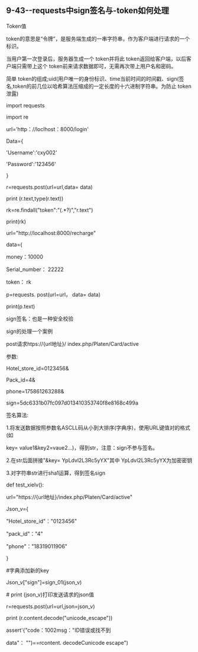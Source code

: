 ## 9-43--requests中sign签名与-token如何处理

Token值

token的意思是“令牌”，是服务端生成的一串字符串，作为客户端进行请求的一个标识。

当用户第一次登录后，服务器生成一个 token并将此 token返回给客户端，以后客户端只需带上这个 token前来请求数据即可，无需再次带上用户名和密码。

简单 token的组成;uid(用户唯一的身份标识、time当前时间的时间戳、sign(签名,token的前几位以哈希算法压缩成的一定长度的十六进制字符串。为防止 token泄露)

import requests

import re

url='http：//loclhost：8000/login'

Data={

'Username':'cxy002'

'Password':'123456'

}

r=requests.post(url=url,data= data)

print (r.text,type(r.text))

rk=re.findall("token":"(.*?)","r.text")

print(rk)

url="http://localhost:8000/recharge"

data=(

money：10000

Serial_number： 22222

token： rk

p=requests. post(url=url， data= data)

print(p.text)

sign签名：也是一种安全校验

sign的处理一个案例

post请求htps://{url地址}/ index.php/Platen/Card/active

参数:

Hotel_store_id=0123456&

Pack_id=4&

phone=175861263288&

sign=5dc6331b07fc097d013410353740f8e8168c499a

签名算法:

1.将发送数据按照参数名ASCLL码从小到大排序(字典序)，使用URL键值对的格式(如

key= value1&key2=vaue2...)，得到str，注意：sign不参与签名。

2.在str后面拼接"&key= YpLdvl2L3Rc5yYX"其中 YpLdvl2L3Rc5yYX为加密密钥

3.对字符串str进行sha1运算，得到签名sign

def test_xielv():

url="https://{url地址}/index.php/Platen/Card/active"

Json_v={

"Hotel_store_id"："0123456"

"pack_id"："4"

"phone"："18319011906"

}

\#字典添加新的key

Json_v["sign"]=sign_01(json_v)

\# print (json_v)打印发送请求的json值

r=requests.post(url=url,json=json_v)

print (r.content.decode("unicode_escape"))

assert'{"code：1002msg："ID错误或找不到

data"： "")==rcontent. decodeCunicode escape")
